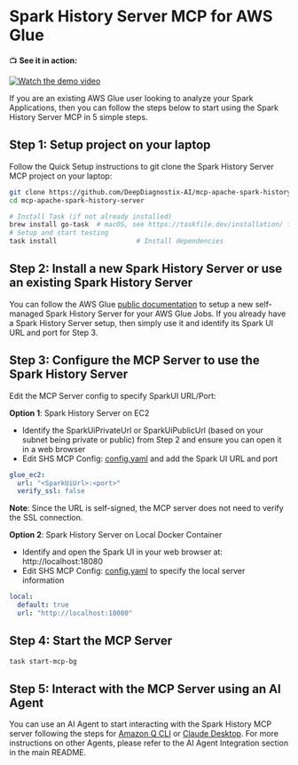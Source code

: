 # Spark History Server MCP for AWS Glue

📺 **See it in action:**

[![Watch the demo video](https://img.shields.io/badge/YouTube-Watch%20Demo-red?style=for-the-badge&logo=youtube)](https://www.youtube.com/watch?v=FaduuvMdGxI)

If you are an existing AWS Glue user looking to analyze your Spark Applications, then you can follow the steps below to start using the Spark History Server MCP in 5 simple steps.

## Step 1: Setup project on your laptop

Follow the Quick Setup instructions to git clone the Spark History Server MCP project on your laptop:

```bash
git clone https://github.com/DeepDiagnostix-AI/mcp-apache-spark-history-server.git
cd mcp-apache-spark-history-server

# Install Task (if not already installed)
brew install go-task  # macOS, see https://taskfile.dev/installation/ for others
# Setup and start testing
task install                    # Install dependencies
```

## Step 2: Install a new Spark History Server or use an existing Spark History Server

You can follow the AWS Glue [public documentation](https://docs.aws.amazon.com/glue/latest/dg/monitor-spark-ui-history.html) to setup a new self-managed Spark History Server for your AWS Glue Jobs. If you already have a Spark History Server setup, then simply use it and identify its Spark UI URL and port for Step 3.

## Step 3: Configure the MCP Server to use the Spark History Server

Edit the MCP Server config to specify SparkUI URL/Port:

**Option 1**: Spark History Server on EC2

- Identify the SparkUiPrivateUrl or SparkUiPublicUrl (based on your subnet being private or public) from Step 2 and ensure you can open it in a web browser
- Edit SHS MCP Config: [config.yaml](../../../config.yaml) and add the Spark UI URL and port

```yaml
glue_ec2:
  url: "<SparkUiUrl>:<port>"
  verify_ssl: false
```

**Note**: Since the URL is self-signed, the MCP server does not need to verify the SSL connection.

**Option 2**: Spark History Server on Local Docker Container

- Identify and open the Spark UI in your web browser at: http://localhost:18080
- Edit SHS MCP Config: [config.yaml](../../../config.yaml) to specify the local server information

```yaml
local:
  default: true
  url: "http://localhost:18080"
```

## Step 4: Start the MCP Server

```bash
task start-mcp-bg
```

## Step 5: Interact with the MCP Server using an AI Agent

You can use an AI Agent to start interacting with the Spark History MCP server following the steps for [Amazon Q CLI](../../../examples/integrations/amazon-q-cli/README.md) or [Claude Desktop](../../../examples/integrations/claude-desktop/README.md). For more instructions on other Agents, please refer to the AI Agent Integration section in the main README.
